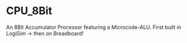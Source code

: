 # CPU_8Bit
An 8Bit Accumulator Processor featuring a Microcode-ALU. First built in LogiSim -> then on Breadboard!
